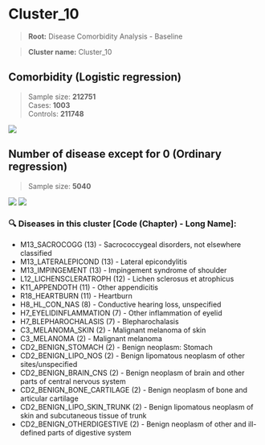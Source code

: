 # Cluster_10
    
> **Root:** Disease Comorbidity Analysis - Baseline

> **Cluster name:** Cluster_10  

## Comorbidity (Logistic regression)
> Sample size: **212751**  
> Cases: **1003**  
> Controls: **211748**
<img src="/Cluster/Figures/Baseline/LG/Cluster_10.png" />
<CsvTable src="/Cluster_Data/Baseline/LG/LG_Cluster_10.csv" label="🔍 View full results" />

## Number of disease except for 0 (Ordinary regression)
> Sample size: **5040**
<img src="/Cluster/Figures/Baseline/Histogram/Cluster_10_ba.png" />
<CsvTableNumb src="/Cluster_Data/Baseline/Histogram/Cluster_10_ba.csv" label="🔍 View full results" />
        
<img src="/Cluster/Figures/Baseline/ORD/Cluster_10.png" />
<CsvTable src="/Cluster_Data/Baseline/ORD/ORD_Cluster_10.csv" label="🔍 View full results" />

### 🔍 Diseases in this cluster [Code (Chapter) - Long Name]:
- M13_SACROCOGG (13) - Sacrococcygeal disorders, not elsewhere classified
- M13_LATERALEPICOND (13) - Lateral epicondylitis
- M13_IMPINGEMENT (13) - Impingement syndrome of shoulder
- L12_LICHENSCLERATROPH (12) - Lichen sclerosus et atrophicus
- K11_APPENDOTH (11) - Other appendicitis
- R18_HEARTBURN (11) - Heartburn
- H8_HL_CON_NAS (8) - Conductive hearing loss, unspecified
- H7_EYELIDINFLAMMATION (7) - Other inflammation of eyelid
- H7_BLEPHAROCHALASIS (7) - Blepharochalasis
- C3_MELANOMA_SKIN (2) - Malignant melanoma of skin
- C3_MELANOMA (2) - Malignant melanoma
- CD2_BENIGN_STOMACH (2) - Benign neoplasm: Stomach
- CD2_BENIGN_LIPO_NOS (2) - Benign lipomatous neoplasm of other sites/unspecified
- CD2_BENIGN_BRAIN_CNS (2) - Benign neoplasm of brain and other parts of central nervous system
- CD2_BENIGN_BONE_CARTILAGE (2) - Benign neoplasm of bone and articular cartilage
- CD2_BENIGN_LIPO_SKIN_TRUNK (2) - Benign lipomatous neoplasm of skin and subcutaneous tissue of trunk
- CD2_BENIGN_OTHERDIGESTIVE (2) - Benign neoplasm of other and ill-defined parts of digestive system
